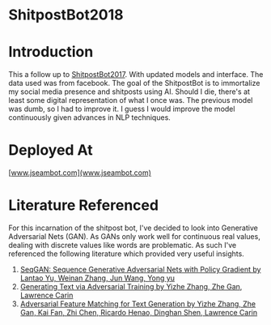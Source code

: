 # ShitpostBot2018
# Introduction
This a follow up to [ShitpostBot2017](https://github.com/JSeam2/ShitpostBot2017). With updated models and interface. The data used was from facebook.
The goal of the ShitpostBot is to immortalize my social media presence and shitposts using AI. Should I die, there's at least some digital representation of what I once was. The previous model was dumb, so I had to improve it. I guess I would improve the model continuously given advances in NLP techniques.

# Deployed At
[www.jseambot.com](www.jseambot.com)

# Literature Referenced
For this incarnation of the shitpost bot, I've decided to look into Generative Adversarial Nets (GAN). As GANs only work well for continuous real values, dealing with discrete values like words are problematic. As such I've referenced the following literature which provided very useful insights.

1. [SeqGAN: Sequence Generative Adversarial Nets with Policy Gradient by Lantao Yu, Weinan Zhang, Jun Wang, Yong yu](https://arxiv.org/pdf/1609.05473.pdf)
2. [Generating Text via Adversarial Training by Yizhe Zhang, Zhe Gan, Lawrence Carin](https://zhegan27.github.io/Papers/textGAN_nips2016_workshop.pdf)
3. [Adversarial Feature Matching for Text Generation by Yizhe Zhang, Zhe Gan, Kai Fan, Zhi Chen, Ricardo Henao, Dinghan Shen, Lawrence Carin](https://arxiv.org/pdf/1706.03850.pdf)
